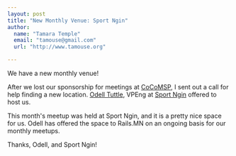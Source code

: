 ```yaml
---
layout: post
title: "New Monthly Venue: Sport Ngin"
author:
  name: "Tamara Temple"
  email: "tamouse@gmail.com"
  url: "http://www.tamouse.org"

---
```


We have a new monthly venue!

After we lost our sponsorship for meetings at [CoCoMSP], I sent out a
call for help finding a new location. [Odell Tuttle], VPEng at
[Sport Ngin] offered to host us.

This month's meetup was held at Sport Ngin, and it is a pretty nice
space for us. Odell has offered the space to Rails.MN on an ongoing
basis for our monthly meetups.

Thanks, Odell, and Sport Ngin!

[CoCoMSP]: https://explorecoco.com/ "Explore CoCo"
[Odell Tuttle]: https://www.linkedin.com/profile/view?id=17483502 "LinkedIn"
[Sport Ngin]: http://www.sportngin.com/ "Sport Ngin -- Your sports life, simplified"
